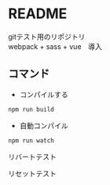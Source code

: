 # README

gitテスト用のリポジトリ  
webpack + sass + vue　導入  
  
## コマンド

- コンパイルする

```bash
npm run build
```

- 自動コンパイル

```bash
npm run watch
```

リバートテスト

リセットテスト